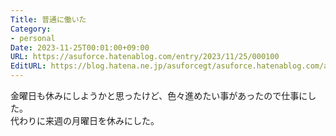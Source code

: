```yaml
---
Title: 普通に働いた
Category:
- personal
Date: 2023-11-25T00:01:00+09:00
URL: https://asuforce.hatenablog.com/entry/2023/11/25/000100
EditURL: https://blog.hatena.ne.jp/asuforcegt/asuforce.hatenablog.com/atom/entry/6801883189062248625
---
```


金曜日も休みにしようかと思ったけど、色々進めたい事があったので仕事にした。  
代わりに来週の月曜日を休みにした。
